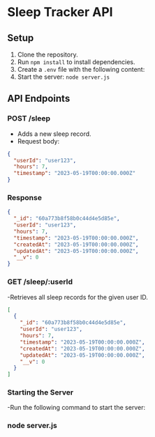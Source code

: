 # Sleep Tracker API

## Setup

1. Clone the repository.
2. Run `npm install` to install dependencies.
3. Create a `.env` file with the following content:
4. Start the server: `node server.js`

## API Endpoints

### POST /sleep

- Adds a new sleep record.
- Request body:

```json
{
  "userId": "user123",
  "hours": 7,
  "timestamp": "2023-05-19T00:00:00.000Z"
}
```

### Response

```json
{
  "_id": "60a773b8f58b0c44d4e5d85e",
  "userId": "user123",
  "hours": 7,
  "timestamp": "2023-05-19T00:00:00.000Z",
  "createdAt": "2023-05-19T00:00:00.000Z",
  "updatedAt": "2023-05-19T00:00:00.000Z",
  "__v": 0
}
```

### GET /sleep/:userId

-Retrieves all sleep records for the given user ID.

```json
[
  {
    "_id": "60a773b8f58b0c44d4e5d85e",
    "userId": "user123",
    "hours": 7,
    "timestamp": "2023-05-19T00:00:00.000Z",
    "createdAt": "2023-05-19T00:00:00.000Z",
    "updatedAt": "2023-05-19T00:00:00.000Z",
    "__v": 0
  }
]
```

### Starting the Server

-Run the following command to start the server:

### node server.js
